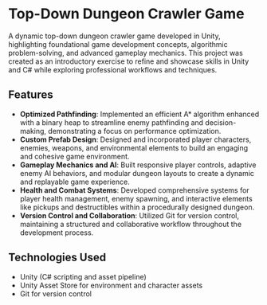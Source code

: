 # Top-Down Dungeon Crawler Game

A dynamic top-down dungeon crawler game developed in Unity, highlighting foundational game development concepts, algorithmic problem-solving, and advanced gameplay mechanics.
This project was created as an introductory exercise to refine and showcase skills in Unity and C# while exploring professional workflows and techniques.

## Features

- **Optimized Pathfinding**: Implemented an efficient A* algorithm enhanced with a binary heap to streamline enemy pathfinding and decision-making, demonstrating a focus on performance optimization.
- **Custom Prefab Design**: Designed and incorporated player characters, enemies, weapons, and environmental elements to build an engaging and cohesive game environment.
- **Gameplay Mechanics and AI**: Built responsive player controls, adaptive enemy AI behaviors, and modular dungeon layouts to create a dynamic and replayable game experience.
- **Health and Combat Systems**: Developed comprehensive systems for player health management, enemy spawning, and interactive elements like pickups and destructibles within a procedurally designed dungeon.
- **Version Control and Collaboration**: Utilized Git for version control, maintaining a structured and collaborative workflow throughout the development process.

## Technologies Used

- Unity (C# scripting and asset pipeline)
- Unity Asset Store for environment and character assets
- Git for version control
